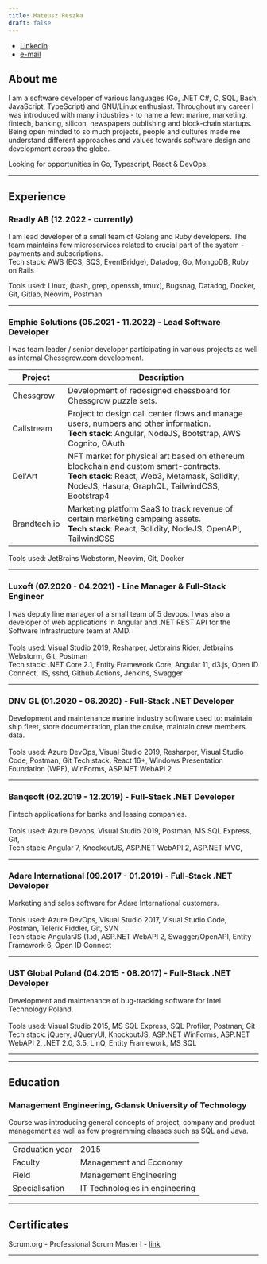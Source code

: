 ```yaml
---
title: Mateusz Reszka
draft: false
---
```


- [Linkedin](https://linkedin.com/in/mateuszreszka)
- [e-mail](mailto:contact@lonewolf-solutions.pl)

## About me

I am a software developer of various languages (Go, .NET C#, C, SQL, Bash, JavaScript, TypeScript) and GNU/Linux enthusiast. Throughout my career I was introduced with many industries - to name a few: marine, marketing, fintech, banking, silicon, newspapers publishing and block-chain startups. Being open minded to so much projects, people and cultures made me understand different approaches and values towards software design and development across the globe.

Looking for opportunities in Go, Typescript, React & DevOps.

---

<!--## Experience Summary-->

<!--| Tech                                    | Time Periods                           | Years<br>overall     |-->
<!--| --------------------------------------- | -------------------------------------- | -------------------- |-->
<!--| Git                                     | 04.2015 - now                          | 9                    |-->
<!--| JS/TS                                   | 04.2015 - 11.2022                      | 7                    |-->
<!--| .NET                                    | 04.2015 - 04.2021                      | 6                    |-->
<!--| MS SQL                                  | 04.2015 - 04.2021                      | 6                    |-->
<!--| Entity<br>Framework                     | 04.2015 - 04.2021                      | 6                    |-->
<!--| Bash                                    | 2020 - now                             | 4                    |-->
<!--| Docker                                  | 05.2021 - now                          | 3                    |-->
<!--| Angular                                 | 09.2017 - 12.2019 &nbsp;&nbsp;         | ~2                   |-->
<!--| React                                   | 01.2020 - 06.2020<br>05.2021 - 11.2022 | ~2                   |-->
<!--| MongoDB                                 | 12.2022 - now                          | 1.5                  |-->
<!--| Golang                                  | 12.2022 - now                          | 1.5                  |-->
<!--| Ruby <br>v2.5-2.7                       | 12.2022 - now                          | 1.5                  |-->
<!--| AWS Cloud<br> ECS, SQS, <br>EventBridge | 12.2022 - now                          | 1.5                  |-->
<!--| PostgreSQL                              | 05.2021 - 09.2021                      | 0.5                  |-->
<!--| NodeJS                                  | 05.2021 - 09.2021                      | 0.5                  |-->
<!--| **Protocol/<br>Standard**               | **Time Periods**                       | **Years<br>overall** |-->
<!--| Rest API                                | 04.2015 - now                          | 9                    |-->
<!--| Swagger/<br>OpenAPI                     | 09.2017 - 01.2019<br>07.2020 - 04.2021 | 2                    |-->
<!--| Open ID <br>Connect<br>(Auth0)          | 09.2017 - 01.2019<br>07.2020 - 04.2021 | 2                    |-->
<!--| gRPC                                    | 12.2022 - now                          | 1.5                  |-->
<!--| GraphQL                                 | 05.2021 - 09.2021                      | 0.5                  |-->
<!--| **Tool**                                | **Time Periods**                       | **Years<br>overall** |-->
<!--| Neovim                                  | 2020 - now                             | 4                    |-->
<!--| VS 2022                                 | 04.2015 - 04.2021                      | 6                    |-->
<!--| Jenkins                                 | 11.2020 - 04.2021                      | 0.5                  |-->
<!--| Linux                                   | 2020 - now                             | ~4                   |-->

## Experience

### Readly AB (12.2022 - currently)

I am lead developer of a small team of Golang and Ruby developers. The team maintains few microservices related to crucial part of the system - payments and subscriptions.
\
Tech stack: AWS (ECS, SQS, EventBridge), Datadog, Go, MongoDB, Ruby on Rails

Tools used: Linux, (bash, grep, openssh, tmux), Bugsnag, Datadog, Docker, Git, Gitlab, Neovim, Postman

---

### Emphie Solutions (05.2021 - 11.2022) - Lead Software Developer

I was team leader / senior developer participating in various projects as well as internal Chessgrow.com development.

| Project      | Description                                                                                                                                                                                  |
| ------------ | -------------------------------------------------------------------------------------------------------------------------------------------------------------------------------------------- |
| Chessgrow    | Development of redesigned chessboard for Chessgrow puzzle sets.                                                                                                                              |
| Callstream   | Project to design call center flows and manage users, numbers and other information. <br />**Tech stack**: Angular, NodeJS, Bootstrap, AWS Cognito, OAuth                                    |
| Del'Art     | NFT market for physical art based on ethereum blockchain and custom smart-contracts. <br />**Tech stack**: React, Web3, Metamask, Solidity, NodeJS, Hasura, GraphQL, TailwindCSS, Bootstrap4 |
| Brandtech.io | Marketing platform SaaS to track revenue of certain marketing campaing assets. <br /> **Tech stack**: React, Solidity, NodeJS, OpenAPI, TailwindCSS                                          |

Tools used: JetBrains Webstorm, Neovim, Git, Docker

---

### Luxoft (07.2020 - 04.2021) - Line Manager & Full-Stack Engineer

I was deputy line manager of a small team of 5 devops. I was also a developer of web applications in Angular and .NET REST API for the Software Infrastructure team at AMD.\
\
Tools used: Visual Studio 2019, Resharper, Jetbrains Rider, Jetbrains Webstorm, Git, Postman\
Tech stack: .NET Core 2.1, Entity Framework Core, Angular 11, d3.js, Open ID Connect, IIS, sshd, Github Actions, Jenkins, Swagger

---

### DNV GL (01.2020 - 06.2020) - Full-Stack .NET Developer

Development and maintenance marine industry software used to: maintain
ship fleet, store documentation, plan the cruise, maintain crew members
data.\
\
Tools used: Azure DevOps, Visual Studio 2019, Resharper, Visual Studio Code, Postman, Git
Tech stack: React 16+, Windows Presentation Foundation (WPF), WinForms, ASP.NET WebAPI 2

---

### Banqsoft (02.2019 - 12.2019) - Full-Stack .NET Developer

Fintech applications for banks and leasing companies.\
\
Tools used: Azure Devops, Visual Studio 2019, Postman, MS SQL Express, Git,\
Tech stack: Angular 7, KnockoutJS, ASP.NET WebAPI 2, ASP.NET MVC,

---

### Adare International (09.2017 - 01.2019) - Full-Stack .NET Developer

Marketing and sales software for Adare International customers.\
\
Tools used: Azure DevOps, Visual Studio 2017, Visual Studio Code, Postman, Telerik Fiddler, Git, SVN\
Tech stack: AngularJS (1.x), ASP.NET WebAPI 2, Swagger/OpenAPI, Entity Framework 6, Open ID Connect

---

### UST Global Poland (04.2015 - 08.2017) - Full-Stack .NET Developer

Development and maintenance of bug-tracking software for Intel Technology Poland.\
\
Tools used: Visual Studio 2015, MS SQL Express, SQL Profiler, Postman, Git\
Tech stack: jQuery, JQueryUI, KnockoutJS, ASP.NET WinForms, ASP.NET WebAPI 2, .NET 2.0, 3.5, LinQ, Entity Framework, MS SQL

---

---

## Education

### Management Engineering, Gdansk University of Technology

Course was introducing general concepts of project, company and product management as well as few programming classes such as SQL and Java.

|                 |                                |
| --------------- | ------------------------------ |
| Graduation year | 2015                           |
| Faculty         | Management and Economy         |
| Field           | Management Engineering         |
| Specialisation  | IT Technologies in engineering |

---

## Certificates

Scrum.org - Professional Scrum Master I - [link](https://www.scrum.org/user/440775)

---
